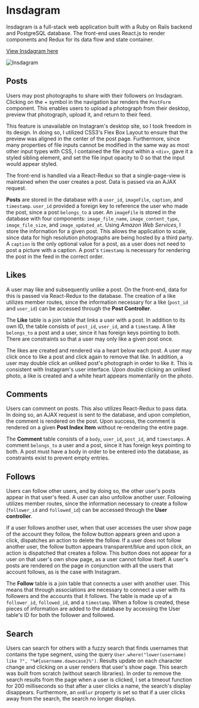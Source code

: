 # Insdagram

Insdagram is a full-stack web application built with a Ruby on Rails backend and PostgreSQL database.  The front-end uses React.js to render components and Redux for its data flow and state container.

[View Insdagram here](http://www.insdagram.co)

![Insdagram](http://www.daviddipanfilo.com/img/insdagram.png "Insdagram")

## Posts
Users may post photographs to share with their followers on Insdagram.  Clicking on the + symbol in the navigation bar renders the `PostForm` component.  This enables users to upload a photograph from their desktop, preview that photograph, upload it, and return to their feed.

This feature is unavailable on Instagram's desktop site, so I took freedom in its design.  In doing so, I utilized CSS3's Flex Box Layout to ensure that the preview was aligned in the center of the post page.  Furthermore, since many properties of file inputs cannot be modified in the same way as most other input types with CSS, I contained the file input within a `<div>`, gave it a styled sibling element, and set the file input opacity to 0 so that the input would appear styled.

The front-end is handled via a React-Redux so that a single-page-view is maintained when the user creates a post.  Data is passed via an AJAX request.

**Posts** are stored in the database with a `user_id`, `imageFile`, `caption`, and `timestamp`.  `user_id` provided a foreign key to reference the user who made the post, since a post `belongs_to` a user.  An `imageFile` is stored in the database with four components: `image_file_name`, `image_content_type`, `image_file_size`, and `image_updated_at`.  Using *Amazon Web Services*, I store the information for a given post.  This allows the application to scale, since data for high resolution photographs are being hosted by a third party.  A `caption` is the only optional value for a post, as a user does not need to post a picture with a caption.  A post's `timestamp` is necessary for rendering the post in the feed in the correct order.

## Likes
A user may like and subsequently unlike a post.  On the front-end, data for this is passed via React-Redux to the database.  The creation of a like utilizes member routes, since the information necessary for a like (`post_id` and `user_id`) can be accessed through the **Post Controller**.

The **Like** table is a join table that links a user with a post.  In addition to its own ID, the table consists of `post_id`, `user_id`, and a `timestamp`.  A like `belongs_to` a post and a user, since it has foreign keys pointing to both.  There are constraints so that a user may only like a given post once.

The likes are created and rendered via a heart below each post.  A user may click once to like a post and click again to remove that like.  In addition, a user may double click an unliked post's photograph in order to like it.  This is consistent with Instagram's user interface.  Upon double clicking an unliked photo, a like is created and a white heart appears momentarily on the photo.

## Comments
Users can comment on posts.  This also utilizes React-Redux to pass data.  In doing so, an AJAX request is sent to the database, and upon completion, the comment is rendered on the post.  Upon success, the comment is rendered on a given
**Post Index Item** without re-rendering the entire page.

The **Comment** table consists of a `body`, `user_id`, `post_id`, and `timestamps`.  A comment `belongs_to` a user and a post, since it has foreign keys pointing to both.  A post must have a body in order to be entered into the database, as constraints exist to prevent empty entries.

## Follows
Users can follow other users, and by doing so, the other user's posts appear in that user's feed.  A user can also unfollow another user.  Following utilizes member routes, since the information necessary to create a follow (`follower_id` and `followed_id`) can be accessed through the **User controller**.

If a user follows another user, when that user accesses the user show page of the account they follow, the follow button appears green and upon a click, dispatches an action to delete the follow.  If a user does not follow another user, the follow button appears transparent/blue and upon click, an action is dispatched that creates a follow.  This button does not appear for a user on that user's own show page, as a user cannot follow itself.  A user's posts are rendered on the page in conjunction with all the users that account follows, as is the case with Instagram.

The **Follow** table is a join table that connects a user with another user.  This means that through associations are necessary to connect a user with its followers and the accounts that it follows.  The table is made up of a `follower_id`, `followed_id`, and a `timestamp`.  When a follow is created, these pieces of information are added to the database by accessing the User table's ID for both the follower and followed.

## Search
Users can search for others with a fuzzy search that finds usernames that contains the type segment, using the query `User.where("lower(username) like ?", "%#{username.downcase}%")`. Results update on each character change and clicking on a user renders that user's show page.  This search was built from scratch (without search libraries).  In order to remove the search results from the page when a user is clicked, I set a timeout function for 200 milliseconds so that after a user clicks a name, the search's display disappears.  Furthermore, an `onBlur` property is set so that if a user clicks away from the search, the search no longer displays.
